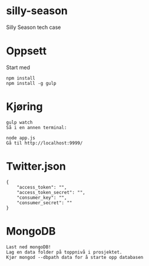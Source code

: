 # silly-season
Silly Season tech case


# Oppsett
Start med
```
npm install
npm install -g gulp
```

# Kjøring
```
gulp watch
Så i en annen terminal:

node app.js
Gå til http://localhost:9999/
```

# Twitter.json
```
{
    "access_token": "",
    "access_token_secret": "",
    "consumer_key": "",
    "consumer_secret": ""
}
```

# MongoDB
```
Last ned mongoDB!
Lag en data folder på toppnivå i prosjektet.
Kjør mongod --dbpath data for å starte opp databasen
```
